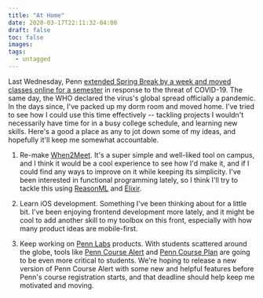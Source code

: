```yaml
---
title: "At Home"
date: 2020-03-17T22:11:32-04:00
draft: false 
toc: false
images:
tags:
  - untagged
---
```


Last Wednesday, Penn [extended Spring Break by a week and moved classes 
online for a semester][1] in response to the threat of COVID-19. 
The same day, the WHO declared the virus's global spread officially a 
pandemic. In the days since, I've packed up my dorm room and moved home.
I've tried
to see how I could use this time effectively -- tackling projects I wouldn't
necessarily have time for in a busy college schedule, and learning new
skills. Here's a good a place as any to jot down some of my ideas, and
hopefully it'll keep me somewhat accountable.

1. Re-make [When2Meet](when2meet.com). It's a super simple and well-liked
tool on campus, and I think it would be a cool experience to see how I'd
make it, and if I could find any ways to improve on it while keeping its
simplicity. I've been interested in functional programming lately, so I
think I'll try to tackle this using [ReasonML][2] and [Elixir][3].

2. Learn iOS development. Something I've been thinking about for a little
bit. I've been enjoying frontend development more lately, and it might
be cool to add another skill to my toolbox on this front, especially
with how many product ideas are mobile-first.

3. Keep working on [Penn Labs](pennlabs.org) products. With students
scattered around the globe, tools like [Penn Course 
Alert](penncoursealert.com) and [Penn Course Plan](penncourseplan.com) are
going to be even more critical to students. We're hoping to release a new
version of Penn Course Alert with some new and helpful features before
Penn's course registration starts, and that deadline should help keep me
motivated and moving.


[1]: https://www.thedp.com/article/2020/03/penn-coronavirus-online-classes-spring-semester
[2]: https://reasonml.github.io/
[3]: https://elixir-lang.org/
